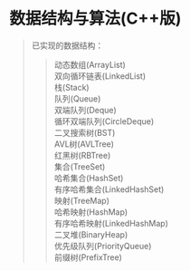 # 数据结构与算法(C++版)  
>已实现的数据结构：  
>>动态数组(ArrayList)    
>>双向循环链表(LinkedList)  
>>栈(Stack)  
>>队列(Queue)  
>>双端队列(Deque)  
>>循环双端队列(CircleDeque)  
>>二叉搜索树(BST)  
>>AVL树(AVLTree)  
>>红黑树(RBTree)  
>>集合(TreeSet)  
>>哈希集合(HashSet)  
>>有序哈希集合(LinkedHashSet)  
>>映射(TreeMap)  
>>哈希映射(HashMap)  
>>有序哈希映射(LinkedHashMap)  
>>二叉堆(BinaryHeap)  
>>优先级队列(PriorityQueue)  
>>前缀树(PrefixTree)  